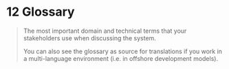 # 12 Glossary 

> The most important domain and technical terms that your stakeholders use when discussing the system.
>
> You can also see the glossary as source for translations if you work in a multi-language environment (i.e. in offshore development models).
